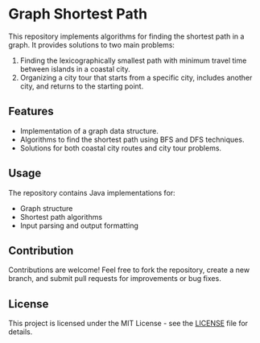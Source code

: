 # Graph Shortest Path
This repository implements algorithms for finding the shortest path in a graph. It provides solutions to two main problems:
1. Finding the lexicographically smallest path with minimum travel time between islands in a coastal city.
2. Organizing a city tour that starts from a specific city, includes another city, and returns to the starting point.
## Features
- Implementation of a graph data structure.
- Algorithms to find the shortest path using BFS and DFS techniques.
- Solutions for both coastal city routes and city tour problems.
## Usage
The repository contains Java implementations for:
- Graph structure
- Shortest path algorithms
- Input parsing and output formatting
## Contribution
Contributions are welcome! Feel free to fork the repository, create a new branch, and submit pull requests for improvements or bug fixes.
## License
This project is licensed under the MIT License - see the [LICENSE](LICENSE) file for details.
